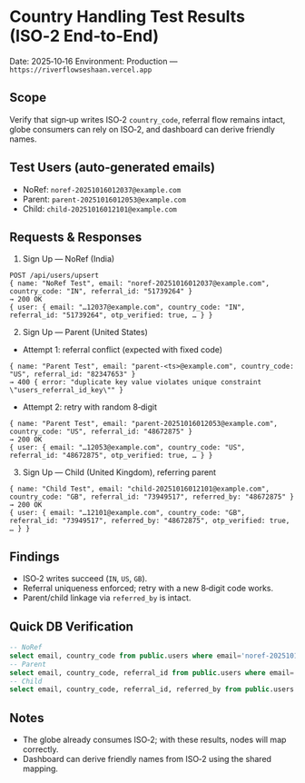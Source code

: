 # Country Handling Test Results (ISO‑2 End‑to‑End)

Date: 2025‑10‑16
Environment: Production — `https://riverflowseshaan.vercel.app`

## Scope
Verify that sign‑up writes ISO‑2 `country_code`, referral flow remains intact, globe consumers can rely on ISO‑2, and dashboard can derive friendly names.

## Test Users (auto‑generated emails)
- NoRef: `noref-20251016012037@example.com`
- Parent: `parent-20251016012053@example.com`
- Child: `child-20251016012101@example.com`

## Requests & Responses

1) Sign Up — NoRef (India)
```
POST /api/users/upsert
{ name: "NoRef Test", email: "noref-20251016012037@example.com", country_code: "IN", referral_id: "51739264" }
→ 200 OK
{ user: { email: "…12037@example.com", country_code: "IN", referral_id: "51739264", otp_verified: true, … } }
```

2) Sign Up — Parent (United States)
- Attempt 1: referral conflict (expected with fixed code)
```
{ name: "Parent Test", email: "parent-<ts>@example.com", country_code: "US", referral_id: "82347653" }
→ 400 { error: "duplicate key value violates unique constraint \"users_referral_id_key\"" }
```
- Attempt 2: retry with random 8‑digit
```
{ name: "Parent Test", email: "parent-20251016012053@example.com", country_code: "US", referral_id: "48672875" }
→ 200 OK
{ user: { email: "…12053@example.com", country_code: "US", referral_id: "48672875", otp_verified: true, … } }
```

3) Sign Up — Child (United Kingdom), referring parent
```
{ name: "Child Test", email: "child-20251016012101@example.com", country_code: "GB", referral_id: "73949517", referred_by: "48672875" }
→ 200 OK
{ user: { email: "…12101@example.com", country_code: "GB", referral_id: "73949517", referred_by: "48672875", otp_verified: true, … } }
```

## Findings
- ISO‑2 writes succeed (`IN`, `US`, `GB`).
- Referral uniqueness enforced; retry with a new 8‑digit code works.
- Parent/child linkage via `referred_by` is intact.

## Quick DB Verification
```sql
-- NoRef
select email, country_code from public.users where email='noref-20251016012037@example.com';
-- Parent
select email, country_code, referral_id from public.users where email='parent-20251016012053@example.com';
-- Child
select email, country_code, referral_id, referred_by from public.users where email='child-20251016012101@example.com';
```

## Notes
- The globe already consumes ISO‑2; with these results, nodes will map correctly.
- Dashboard can derive friendly names from ISO‑2 using the shared mapping.
